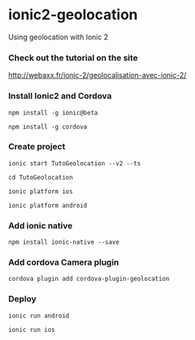 # ionic2-geolocation
Using geolocation with Ionic 2

### Check out the tutorial on the site
http://webaxx.fr/ionic-2/geolocalisation-avec-ionic-2/

### Install Ionic2 and Cordova
`npm install -g ionic@beta`

`npm install -g cordova`

### Create project
`ionic start TutoGeolocation --v2 --ts`

`cd TutoGeolocation`

`ionic platform ios`

`ionic platform android`

### Add ionic native
`npm install ionic-native --save`

### Add cordova Camera plugin
`cordova plugin add cordova-plugin-geolocation`

### Deploy
`ionic run android`

`ionic run ios`
